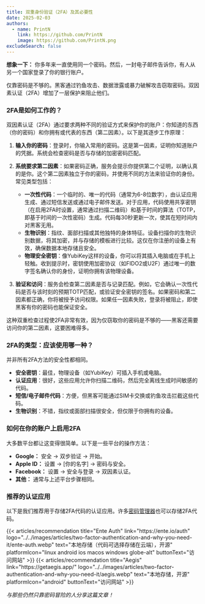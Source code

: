 ```yaml
---
title: 双重身份验证（2FA）及其必要性
date: 2025-02-03
authors:
  - name: PrintN
    link: https://github.com/PrintN
    image: https://github.com/PrintN.png
excludeSearch: false
---
```

**想象一下：** 你多年来一直使用同一个密码。然后，一封电子邮件告诉你，有人从另一个国家登录了你的银行账户。

仅靠密码是不够的。黑客通过钓鱼攻击、数据泄露或暴力破解攻击窃取密码。双因素认证（2FA）增加了一层保护来阻止他们。

### 2FA是如何工作的？
双因素认证（2FA）通过要求两种不同的验证方式来保护你的账户：你知道的东西（你的密码）和你拥有或代表的东西（第二因素）。以下是其逐步工作原理：

1. **输入你的密码**：登录时，你输入常用的密码。这是第一因素，证明你知道账户的凭据。系统会检查密码是否与存储的加密密码匹配。

2. **系统要求第二因素**：如果密码正确，服务会提示你提供第二个证明，以确认真的是你。这个第二因素独立于你的密码，并使用不同的方法来验证你的身份。常见类型包括：
   - **一次性代码**：一个临时的、唯一的代码（通常为6-8位数字），由认证应用生成、通过短信发送或通过电子邮件发送。对于应用，代码使用共享密钥（在启用2FA时设置，通常通过扫描二维码）和基于时间的算法（TOTP，即基于时间的一次性密码）生成。代码每30秒更新一次，使其在短时间内对黑客无用。
   - **生物识别**：指纹、面部扫描或其他独特的身体特征。设备扫描你的生物识别数据，将其加密，并与存储的模板进行比较。这仅在你注册的设备上有效，确保数据本地存储且安全。
   - **物理安全密钥**：像YubiKey这样的设备，你可以将其插入电脑或在手机上轻触。收到提示时，密钥使用加密协议（如FIDO2或U2F）通过唯一的数字签名确认你的身份，证明你拥有该物理设备。

3. **验证和访问**：服务会检查第二因素是否与记录匹配。例如，它会确认一次性代码是否与该时刻的预期TOTP匹配，或验证安全密钥的签名。如果密码和第二因素都正确，你将被授予访问权限。如果任一因素失败，登录将被阻止，即使黑客有你的密码也能保证安全。

这种双重检查过程使2FA非常有效，因为仅窃取你的密码是不够的——黑客还需要访问你的第二因素，这要困难得多。

### 2FA的类型：应该使用哪一种？
并非所有2FA方法的安全性都相同。

- **安全密钥**：最佳，物理设备（如YubiKey）可插入手机或电脑。
- **认证应用**：很好，这些应用允许你扫描二维码，然后完全离线生成时间敏感的代码。
- **短信/电子邮件代码**：方便，但黑客可能通过SIM卡交换或钓鱼攻击拦截这些代码。
- **生物识别**：不错，指纹或面部扫描很安全，但仅限于你拥有的设备。

### 如何在你的账户上启用2FA
大多数平台都让这变得很简单。以下是一些平台的操作方法：
- **Google：** 安全 → 双步验证 → 开始。
- **Apple ID：** 设置 → [你的名字] → 密码与安全。
- **Facebook：** 设置 → 安全与登录 → 双因素认证。
- **其他：** 通常与上述平台步骤相同。

### 推荐的认证应用
以下是我们推荐用于存储2FA代码的认证应用。许多[密码管理器](/zh-cn/articles/how-to-create-strong-passwords-and-store-them-securely/#安全存储密码)也可以存储2FA代码。
<div class="recommendations">
  <div class="grid">
    {{< articles/recommendation title="Ente Auth" link="https://ente.io/auth" logo="../../images/articles/two-factor-authentication-and-why-you-need-it/ente-auth.webp" text="本地存储（代码可选择存储在云端），开源" platformIcon="linux android ios macos windows globe-alt" buttonText="访问网站" >}}
    {{< articles/recommendation title="Aegis" link="https://getaegis.app/" logo="../../images/articles/two-factor-authentication-and-why-you-need-it/aegis.webp" text="本地存储，开源" platformIcon="android" buttonText="访问网站" >}}
  </div>
</div>

*与那些仍然只靠密码冒险的人分享这篇文章！*